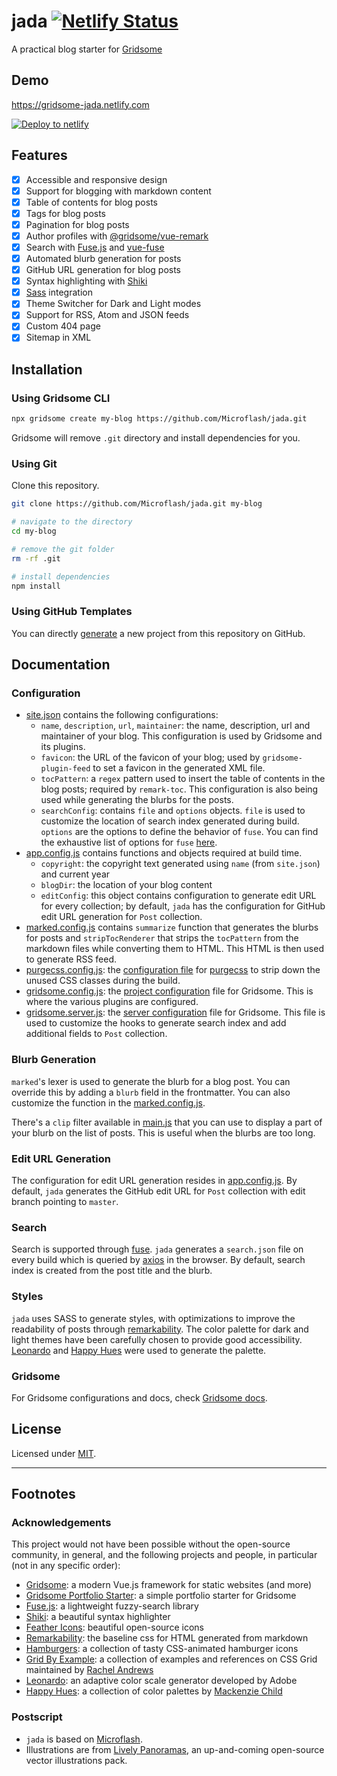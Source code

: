 # jada [![Netlify Status](https://api.netlify.com/api/v1/badges/ab389147-4a61-4967-967c-a2d3c0020f98/deploy-status)](https://app.netlify.com/sites/gridsome-jada/deploys)

A practical blog starter for [Gridsome](https://gridsome.org/)

## Demo

<https://gridsome-jada.netlify.com>

[![Deploy to netlify](https://www.netlify.com/img/deploy/button.svg)](https://app.netlify.com/start/deploy?repository=https://github.com/Microflash/jada)

## Features

- [x] Accessible and responsive design
- [x] Support for blogging with markdown content
- [x] Table of contents for blog posts
- [x] Tags for blog posts
- [x] Pagination for blog posts
- [x] Author profiles with [@gridsome/vue-remark](https://gridsome.org/plugins/@gridsome/vue-remark)
- [x] Search with [Fuse.js](https://fusejs.io/) and [vue-fuse](https://github.com/shayneo/vue-fuse)
- [x] Automated blurb generation for posts
- [x] GitHub URL generation for blog posts
- [x] Syntax highlighting with [Shiki](https://github.com/octref/shiki)
- [x] [Sass](https://sass-lang.com/) integration
- [x] Theme Switcher for Dark and Light modes
- [x] Support for RSS, Atom and JSON feeds
- [x] Custom 404 page
- [x] Sitemap in XML

## Installation

### Using Gridsome CLI

```sh
npx gridsome create my-blog https://github.com/Microflash/jada.git
```

Gridsome will remove `.git` directory and install dependencies for you.

### Using Git

Clone this repository.

```sh
git clone https://github.com/Microflash/jada.git my-blog

# navigate to the directory
cd my-blog

# remove the git folder
rm -rf .git

# install dependencies
npm install
```

### Using GitHub Templates

You can directly [generate](https://github.com/Microflash/jada/generate) a new project from this repository on GitHub.

## Documentation

### Configuration

- [site.json](./data/site.json) contains the following configurations:
  - `name`, `description`, `url`, `maintainer`: the name, description, url and maintainer of your blog. This configuration is used by Gridsome and its plugins.
  - `favicon`: the URL of the favicon of your blog; used by `gridsome-plugin-feed` to set a favicon in the generated XML file.
  - `tocPattern`: a `regex` pattern used to insert the table of contents in the blog posts; required by `remark-toc`. This configuration is also being used while generating the blurbs for the posts.
  - `searchConfig`: contains `file` and `options` objects. `file` is used to customize the location of search index generated during build. `options` are the options to define the behavior of `fuse`. You can find the exhaustive list of options for `fuse` [here](https://fusejs.io/).
- [app.config.js](./app.config.js) contains functions and objects required at build time.
  - `copyright`: the copyright text generated using `name` (from `site.json`) and current year
  - `blogDir`: the location of your blog content
  - `editConfig`: this object contains configuration to generate edit URL for every collection; by default, `jada` has the configuration for GitHub edit URL generation for `Post` collection.
- [marked.config.js](./marked.config.js) contains `summarize` function that generates the blurbs for posts and `stripTocRenderer` that strips the `tocPattern` from the markdown files while converting them to HTML. This HTML is then used to generate RSS feed.
- [purgecss.config.js](./purgecss.config.js): the [configuration file](https://www.purgecss.com/configuration) for [purgecss](https://www.purgecss.com/) to strip down the unused CSS classes during the build.
- [gridsome.config.js](./gridsome.config.js): the [project configuration](https://gridsome.org/docs/config/) file for Gridsome. This is where the various plugins are configured.
- [gridsome.server.js](./gridsome.server.js): the [server configuration](https://gridsome.org/docs/server-api/) file for Gridsome. This file is used to customize the hooks to generate search index and add additional fields to `Post` collection.

### Blurb Generation

`marked`'s lexer is used to generate the blurb for a blog post. You can override this by adding a `blurb` field in the frontmatter. You can also customize the function in the [marked.config.js](./marked.config.js).

There's a `clip` filter available in [main.js](./src/main.js) that you can use to display a part of your blurb on the list of posts. This is useful when the blurbs are too long.

### Edit URL Generation

The configuration for edit URL generation resides in [app.config.js](./app.config.js). By default, `jada` generates the GitHub edit URL for `Post` collection with edit branch pointing to `master`.

### Search

Search is supported through [fuse](https://fusejs.io/). `jada` generates a `search.json` file on every build which is queried by [axios](https://github.com/axios/axios) in the browser. By default, search index is created from the post title and the blurb.

### Styles

`jada` uses SASS to generate styles, with optimizations to improve the readability of posts through [remarkability](https://mflash.dev/remarkability/). The color palette for dark and light themes have been carefully chosen to provide good accessibility. [Leonardo](https://github.com/adobe/leonardo) and [Happy Hues](https://www.happyhues.co/) were used to generate the palette.

### Gridsome

For Gridsome configurations and docs, check [Gridsome docs](https://gridsome.org/docs/).

## License

Licensed under [MIT](./LICENSE.md).

---

## Footnotes

### Acknowledgements
 
This project would not have been possible without the open-source community, in general, and the following projects and people, in particular (not in any specific order):

- [Gridsome](https://gridsome.org/): a modern Vue.js framework for static websites (and more)
- [Gridsome Portfolio Starter](https://github.com/drehimself/gridsome-portfolio-starter): a simple portfolio starter for Gridsome 
- [Fuse.js](https://fusejs.io/): a lightweight fuzzy-search library
- [Shiki](https://github.com/octref/shiki): a beautiful syntax highlighter
- [Feather Icons](https://feathericons.com/): beautiful open-source icons
- [Remarkability](https://mflash.dev/remarkability/): the baseline css for HTML generated from markdown
- [Hamburgers](https://github.com/jonsuh/hamburgers): a collection of tasty CSS-animated hamburger icons
- [Grid By Example](https://gridbyexample.com/): a collection of examples and references on CSS Grid maintained by [Rachel Andrews](https://rachelandrew.co.uk/)
- [Leonardo](https://github.com/adobe/leonardo): an adaptive color scale generator developed by Adobe
- [Happy Hues](https://www.happyhues.co/): a collection of color palettes by [Mackenzie Child](https://www.mackenziechild.me/)

### Postscript

- `jada` is based on [Microflash](https://github.com/Microflash/microflash.github.io).
- Illustrations are from [Lively Panoramas](https://github.com/Microflash/lively-panoramas), an up-and-coming open-source vector illustrations pack.
